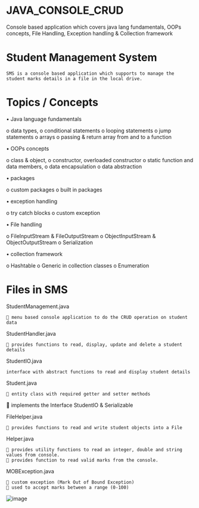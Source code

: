 # JAVA_CONSOLE_CRUD
Console based application which covers java lang fundamentals, OOPs concepts, File Handling, Exception handling &amp; Collection framework 

# Student Management System

	SMS is a console based application which supports to manage the student marks details in a file in the local drive.

# Topics / Concepts

•	Java language fundamentals

o	data types, 
o	conditional statements
o	looping statements 
o	jump statements
o	arrays
o	passing  & return array from and  to a function

•	OOPs concepts

o	class & object, 
o	constructor, overloaded constructor
o	static function and data members, 
o	data encapsulation
o	data abstraction

•	packages

o	custom packages
o	built in packages

•	exception handling

o	try catch blocks
o	custom exception

•	File handling

o	FileInputStream & FileOutputStream
o	ObjectInputStream & ObjectOutputStream
o	Serialization

•	collection framework

o	Hashtable
o	Generic in collection classes
o	Enumeration


# Files in SMS

StudentManagement.java

	 menu based console application to do the CRUD operation on student data

StudentHandler.java

	 provides functions to read, display, update and delete a student details

StudentIO.java

	interface with abstract functions to read and display student details 

Student.java

	 entity class with required getter and setter methods
	implements the Interface StudentIO & Serializable

FileHelper.java
	
	 provides functions to read and write student objects into a File
 
Helper.java

	 provides utility functions to read an integer, double and string values from console.
	 provides function to read valid marks from the console.

MOBException.java
	
	 custom exception (Mark Out of Bound Exception)
	 used to accept marks between a range (0-100)
![image](https://user-images.githubusercontent.com/33054085/224251575-547c525a-9f70-4ad5-a37c-311d47d45e06.png)
